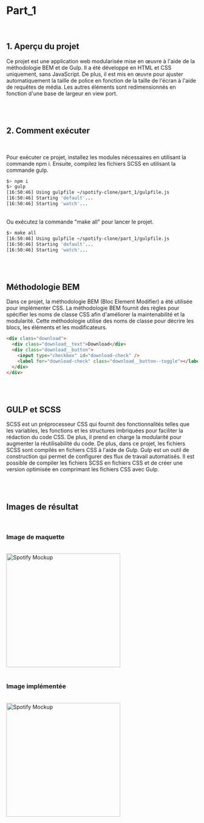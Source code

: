 # Part_1

</br>

## 1. Aperçu du projet

Ce projet est une application web modularisée mise en œuvre à l'aide de la méthodologie BEM et de Gulp.
Il a été développé en HTML et CSS uniquement, sans JavaScript.
De plus, il est mis en œuvre pour ajuster automatiquement la taille de police en fonction de la taille de l'écran à l'aide de requêtes de média.
Les autres éléments sont redimensionnés en fonction d'une base de largeur en view port.

</br>

</br>

## 2. Comment exécuter

</br>

Pour exécuter ce projet, installez les modules nécessaires en utilisant la commande npm i. Ensuite, compilez les fichiers SCSS en utilisant la commande gulp.

```zsh
$> npm i
$> gulp
[16:50:46] Using gulpfile ~/spotify-clone/part_1/gulpfile.js
[16:50:46] Starting 'default'...
[16:50:46] Starting 'watch'...

```

</br>
Ou exécutez la commande "make all" pour lancer le projet.

```zsh
$> make all
[16:50:46] Using gulpfile ~/spotify-clone/part_1/gulpfile.js
[16:50:46] Starting 'default'...
[16:50:46] Starting 'watch'...

```

</br>
</br>

## Méthodologie BEM

Dans ce projet, la méthodologie BEM (Bloc Element Modifier) a été utilisée pour implémenter CSS.
La méthodologie BEM fournit des règles pour spécifier les noms de classe CSS afin d'améliorer la maintenabilité et la modularité.
Cette méthodologie utilise des noms de classe pour décrire les blocs, les éléments et les modificateurs.

```html
<div class="download">
  <div class="download__text">Download</div>
  <div class="download__button">
    <input type="checkbox" id="download-check" />
    <label for="download-check" class="download__button--toggle"></label>
  </div>
</div>
```

</br>
</br>

## GULP et SCSS

SCSS est un préprocesseur CSS qui fournit des fonctionnalités telles que les variables, les fonctions et les structures imbriquées pour faciliter la rédaction du code CSS. De plus, il prend en charge la modularité pour augmenter la réutilisabilité du code.
De plus, dans ce projet, les fichiers SCSS sont compilés en fichiers CSS à l'aide de Gulp. Gulp est un outil de construction qui permet de configurer des flux de travail automatisés.
Il est possible de compiler les fichiers SCSS en fichiers CSS et de créer une version optimisée en comprimant les fichiers CSS avec Gulp.

</br>
</br>

## Images de résultat

</br>

### Image de maquette

</br>
<img src="https://user-images.githubusercontent.com/71254925/229837723-1ba3397c-05d2-4a6d-b715-f71c2416136d.png" alt="Spotify Mockup" width="300" >

</br>
</br>

### Image implémentée

</br>
<img src="https://user-images.githubusercontent.com/71254925/229900218-5f221293-5679-477f-af4c-654479273622.png" alt="Spotify Mockup" width="300" >

